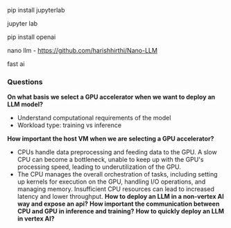 pip install jupyterlab

jupyter lab

pip install openai

nano llm - https://github.com/harishhirthi/Nano-LLM

fast ai

### Questions

**On what basis we select a GPU accelerator when we want to deploy an LLM model?**

- Understand computational requirements of the model
- Workload type: training vs inference

**How important the host VM when we are selecting a GPU accelerator?**

- CPUs handle data preprocessing and feeding data to the GPU.
  A slow CPU can become a bottleneck, unable to keep up with
  the GPU's processing speed, leading to underutilization of the GPU.
- The CPU manages the overall orchestration of tasks, including setting up
  kernels for execution on the GPU, handling I/O operations, and managing memory.
  Insufficient CPU resources can lead to increased latency and lower throughput.
  **How to deploy an LLM in a non-vertex AI way and expose an api?**
  **How important the communication between CPU and GPU in inference and training?**
  **How to quickly deploy an LLM in vertex AI?**
